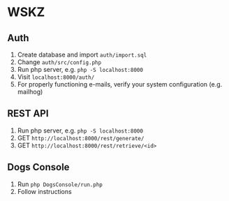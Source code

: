 # WSKZ

## Auth

1. Create database and import `auth/import.sql`
2. Change `auth/src/config.php`
3. Run php server, e.g. `php -S localhost:8000`
4. Visit `localhost:8000/auth/`
5. For properly functioning e-mails, verify your system configuration (e.g. mailhog)

## REST API

1. Run php server, e.g. `php -S localhost:8000`
2. GET `http://localhost:8000/rest/generate/`
3. GET `http://localhost:8000/rest/retrieve/<id>`

## Dogs Console

1. Run `php DogsConsole/run.php`
2. Follow instructions